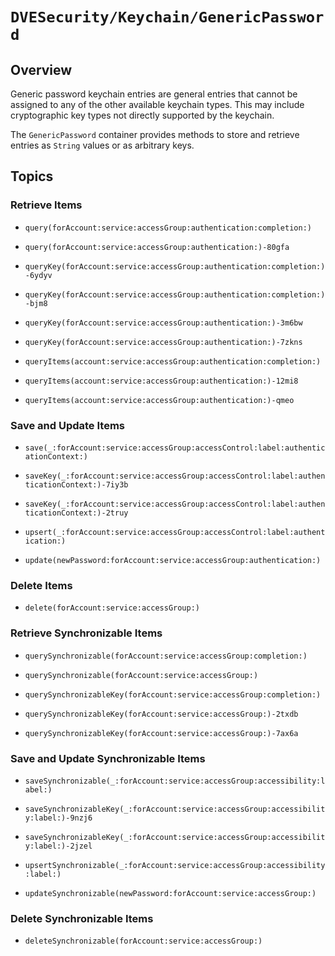 # ``DVESecurity/Keychain/GenericPassword``

## Overview

Generic password keychain entries are general entries that cannot be assigned to any of the other available keychain types.
This may include cryptographic key types not directly supported by the keychain.

The ``GenericPassword`` container provides methods to store and retrieve entries as `String` values or as arbitrary keys.

## Topics

### Retrieve Items
- ``query(forAccount:service:accessGroup:authentication:completion:)``
- ``query(forAccount:service:accessGroup:authentication:)-80gfa``

- ``queryKey(forAccount:service:accessGroup:authentication:completion:)-6ydyv``
- ``queryKey(forAccount:service:accessGroup:authentication:completion:)-bjm8``
- ``queryKey(forAccount:service:accessGroup:authentication:)-3m6bw``
- ``queryKey(forAccount:service:accessGroup:authentication:)-7zkns``

- ``queryItems(account:service:accessGroup:authentication:completion:)``
- ``queryItems(account:service:accessGroup:authentication:)-12mi8``
- ``queryItems(account:service:accessGroup:authentication:)-qmeo``

### Save and Update Items
- ``save(_:forAccount:service:accessGroup:accessControl:label:authenticationContext:)``
- ``saveKey(_:forAccount:service:accessGroup:accessControl:label:authenticationContext:)-7iy3b``
- ``saveKey(_:forAccount:service:accessGroup:accessControl:label:authenticationContext:)-2truy``

- ``upsert(_:forAccount:service:accessGroup:accessControl:label:authentication:)``

- ``update(newPassword:forAccount:service:accessGroup:authentication:)``

### Delete Items
- ``delete(forAccount:service:accessGroup:)``

### Retrieve Synchronizable Items
- ``querySynchronizable(forAccount:service:accessGroup:completion:)``
- ``querySynchronizable(forAccount:service:accessGroup:)``

- ``querySynchronizableKey(forAccount:service:accessGroup:completion:)``
- ``querySynchronizableKey(forAccount:service:accessGroup:)-2txdb``
- ``querySynchronizableKey(forAccount:service:accessGroup:)-7ax6a``

### Save and Update Synchronizable Items
- ``saveSynchronizable(_:forAccount:service:accessGroup:accessibility:label:)``

- ``saveSynchronizableKey(_:forAccount:service:accessGroup:accessibility:label:)-9nzj6``
- ``saveSynchronizableKey(_:forAccount:service:accessGroup:accessibility:label:)-2jzel``

- ``upsertSynchronizable(_:forAccount:service:accessGroup:accessibility:label:)``

- ``updateSynchronizable(newPassword:forAccount:service:accessGroup:)``

### Delete Synchronizable Items
- ``deleteSynchronizable(forAccount:service:accessGroup:)``
